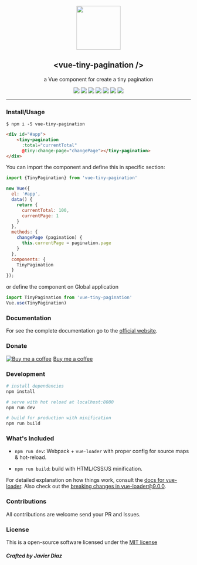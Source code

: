 <p align="center">
  <a href="https://github.com/coderdiaz/vue-tiny-pagination">
    <img src="https://vuejs.org/images/logo.png" width="120">
  </a>
  <h2 align="center">&lt;vue-tiny-pagination /&gt;</h2>
</p>

<p align="center">
  a Vue component for create a tiny pagination
</p>

<p align="center">
    <a href="https://npmjs.com/package/vue-tiny-pagination"><img src="https://img.shields.io/npm/dt/vue-tiny-pagination.svg?style=flat-square"></a>
    <a href="https://github.com/coderdiaz/vue-tiny-pagination/blob/master/LICENSE"><img src="https://img.shields.io/badge/license-MIT-blue.svg?style=flat-square"></a>
    <a href="https://github.com/coderdiaz/vue-tiny-pagination/stargazers"><img src="https://img.shields.io/github/stars/coderdiaz/vue-tiny-pagination.svg?style=flat-square"></a>
    <a href="http://npmjs.com/package/vue-tiny-pagination"><img src="https://img.shields.io/npm/v/vue-tiny-pagination.svg?style=flat-square"></a>
    <a href="http://npmjs.com/package/vue-tiny-pagination"><img src="https://img.shields.io/npm/dm/vue-tiny-pagination.svg?style=flat-square"></a>
    <a href="https://www.paypal.me/coderdiaz"><img src="https://img.shields.io/badge/invite-coffee-red.svg?style=flat-square"></a>
    <a href="https://travis-ci.org/coderdiaz/vue-tiny-pagination"><img src="https://travis-ci.org/coderdiaz/vue-tiny-pagination.svg?branch=master&style=flat-square"></a>
</a>

---

### Install/Usage

```
$ npm i -S vue-tiny-pagination
```

```html
<div id="#app">
    <tiny-pagination
      :total="currentTotal"
      @tiny:change-page="changePage"></tiny-pagination>
</div>
```
You can import the component and define this in specific section:
```javascript
import {TinyPagination} from 'vue-tiny-pagination'

new Vue({
  el: '#app',
  data() {
    return {
      currentTotal: 100,
      currentPage: 1
    }
  },
  methods: {
    changePage (pagination) {
      this.currentPage = pagination.page
    }
  },
  components: {
    TinyPagination
  }
});
```
or define the component on Global application
```javascript
import TinyPagination from 'vue-tiny-pagination'
Vue.use(TinyPagination)
```

### Documentation

For see the complete documentation go to the [official website](https://coderdiaz.me/vue-tiny-pagination).

### Donate

<a class="bmc-button" target="_blank" href="https://www.buymeacoffee.com/coderdiaz"><img src="https://www.buymeacoffee.com/assets/img/BMC-btn-logo.svg" alt="Buy me a coffee"><span style="margin-left:5px">Buy me a coffee</span></a>

### Development

``` bash
# install dependencies
npm install

# serve with hot reload at localhost:8080
npm run dev

# build for production with minification
npm run build
```

### What's Included

- `npm run dev`: Webpack + `vue-loader` with proper config for source maps & hot-reload.

- `npm run build`: build with HTML/CSS/JS minification.

For detailed explanation on how things work, consult the [docs for vue-loader](http://vuejs.github.io/vue-loader). Also check out the [breaking changes in vue-loader@9.0.0](https://github.com/vuejs/vue-loader/releases/tag/v9.0.0).

### Contributions
All contributions are welcome send your PR and Issues.

### License
This is a open-source software licensed under the [MIT license](https://raw.githubusercontent.com/coderdiaz/vue-tiny-pagination/master/LICENSE)

##### Crafted by Javier Diaz
